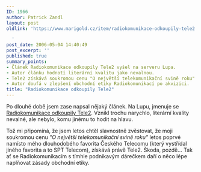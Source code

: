 ```yaml
---
ID: 1966
author: Patrick Zandl
layout: post
oldlink: 'https://www.marigold.cz/item/radiokomunikace-odkoupily-tele2

  '
post_date: 2006-05-04 14:40:49
post_excerpt: ''
published: true
summary_points:
- Článek Radiokomunikace odkoupily Tele2 vyšel na serveru Lupa.
- Autor článku hodnotí literární kvalitu jako nevalnou.
- Tele2 získává soukromou cenu "O největší telekomunikační svině roku".
- Autor doufá v zlepšení obchodní etiky Radiokomunikací po akvizici.
title: "Radiokomunikace odkoupily Tele2"
---
```


<p>Po dlouhé době jsem zase napsal nějaký článek. Na Lupu, jmenuje se <a href="http://www.lupa.cz/clanky/ceske-radiokomunikace-odkoupily-tele2/">Radiokomunikace odkoupily Tele2</a>. Vznikl trochu narychlo, literární kvality nevalné, ale nebylo, komu jinému to hodit na hlavu. </p>

<p>Tož mi připomíná, že jsem letos chtěl slavnostně zvěstovat, že moji soukromou cenu <i>"O největší telekomunikační svině roku"</i> letos poprvé namísto mého dlouhodobého favorita Českého Telecomu (který vystřídal jiného favorita a to SPT Telecom), získává právě Tele2. Škoda, pozdě... Tak ať se Radiokomunikacím s tímhle podnikavým dárečkem daří o něco lépe naplňovat zásady obchodní etiky.
</p>